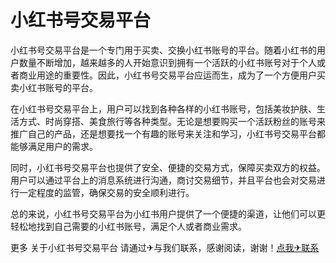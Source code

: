 # 小红书号交易平台

小红书号交易平台是一个专门用于买卖、交换小红书账号的平台。随着小红书的用户数量不断增加，越来越多的人开始意识到拥有一个活跃的小红书账号对于个人或者商业用途的重要性。因此，小红书号交易平台应运而生，成为了一个方便用户买卖小红书账号的平台。

在小红书号交易平台上，用户可以找到各种各样的小红书账号，包括美妆护肤、生活方式、时尚穿搭、美食旅行等各种类型。无论是想要购买一个活跃粉丝的账号来推广自己的产品，还是想要找一个有趣的账号来关注和学习，小红书号交易平台都能够满足用户的需求。

同时，小红书号交易平台也提供了安全、便捷的交易方式，保障买卖双方的权益。用户可以通过平台上的消息系统进行沟通，商讨交易细节，并且平台也会对交易进行一定程度的监管，确保交易的安全顺利进行。

总的来说，小红书号交易平台为小红书用户提供了一个便捷的渠道，让他们可以更轻松地找到自己需要的小红书账号，满足个人或者商业需求。

更多 关于小红书号交易平台 请通过✈与我们联系，感谢阅读，谢谢！[点我✈联系](https://b.k02.cc)